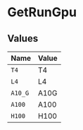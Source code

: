 # GetRunGpu


## Values

| Name    | Value   |
| ------- | ------- |
| `T4`    | T4      |
| `L4`    | L4      |
| `A10_G` | A10G    |
| `A100`  | A100    |
| `H100`  | H100    |